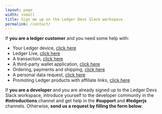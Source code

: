 ```yaml
---
layout: page
width: xsmall
title: Sign me up on the Ledger Devs Slack workspace
permalink: /contact/
---
```


If **you are a ledger customer** and you need some help with:
- Your Ledger device, [click here](https://support.ledger.com/hc/en-us/requests/new?ticket_form_id=360001432938&support=true)
- Ledger Live, [click here](https://support.ledger.com/hc/en-us/requests/new?ticket_form_id=360001899217&support=true)
- A transaction, [click here](https://support.ledger.com/hc/en-us/requests/new?ticket_form_id=360001454298&support=true)
- A third-party wallet application, [click here](https://support.ledger.com/hc/en-us/requests/new?ticket_form_id=360001526398&support=true)
- Ordering, payments and shipping, [click here](https://support.ledger.com/hc/en-us/requests/new?ticket_form_id=360000302614&support=true)
- A personal data request, [click here](https://support.ledger.com/hc/en-us/requests/new?ticket_form_id=360000843359&support=true)
- Promoting Ledger products with affiliate links, [click here](https://support.ledger.com/hc/en-us/requests/new?ticket_form_id=248145&support=true)

If **you are a developer** and you are already signed up to the Ledger Devs Slack workspace, introduce yourself to the developer community in the **#introductions** channel and get help in the **#support** and **#ledgerjs** channels.
Otherwise, **send us a request by filling the form below**.


<!-- {% include formspree.html email="my_name@gmail.com" redirect="/thanks/" name="true" subject="true" %}-->


<!-- Old form:
  {% include formkeep.html %} -->

<div class="typeform-widget" data-url="https://form.typeform.com/to/pqO00Add?typeform-medium=embed-snippet" style="width: 100%; height: 500px;"></div> <script> (function() { var qs,js,q,s,d=document, gi=d.getElementById, ce=d.createElement, gt=d.getElementsByTagName, id="typef_orm", b="https://embed.typeform.com/"; if(!gi.call(d,id)) { js=ce.call(d,"script"); js.id=id; js.src=b+"embed.js"; q=gt.call(d,"script")[0]; q.parentNode.insertBefore(js,q) } })() </script>
